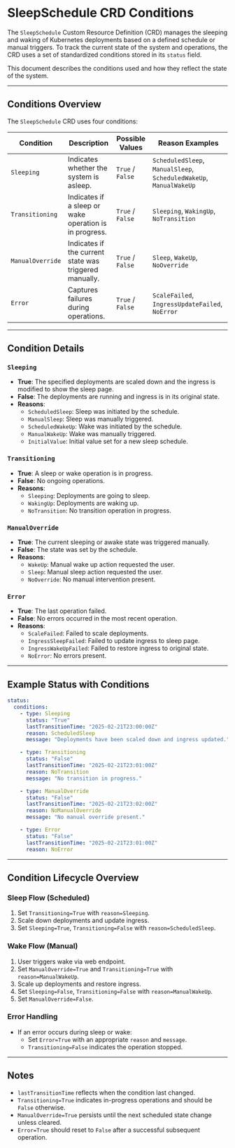 # SleepSchedule CRD Conditions

The `SleepSchedule` Custom Resource Definition (CRD) manages the sleeping and waking of Kubernetes deployments based on a defined schedule or manual triggers. To track the current state of the system and operations, the CRD uses a set of standardized conditions stored in its `status` field.

This document describes the conditions used and how they reflect the state of the system.

---

## Conditions Overview

The `SleepSchedule` CRD uses four conditions:

| **Condition**          | **Description**                                        | **Possible Values** | **Reason Examples**                    |
|------------------------|--------------------------------------------------------|---------------------|----------------------------------------|
| `Sleeping`             | Indicates whether the system is asleep.                | `True` / `False`    | `ScheduledSleep`, `ManualSleep`, `ScheduledWakeUp`, `ManualWakeUp` |
| `Transitioning`        | Indicates if a sleep or wake operation is in progress. | `True` / `False`    | `Sleeping`, `WakingUp`, `NoTransition` |
| `ManualOverride`       | Indicates if the current state was triggered manually. | `True` / `False`    | `Sleep`, `WakeUp`, `NoOverride`        |
| `Error`                | Captures failures during operations.                   | `True` / `False`    | `ScaleFailed`, `IngressUpdateFailed`, `NoError` |

---

## Condition Details

### `Sleeping`
- **True**: The specified deployments are scaled down and the ingress is modified to show the sleep page.
- **False**: The deployments are running and ingress is in its original state.
- **Reasons**:
  - `ScheduledSleep`: Sleep was initiated by the schedule.
  - `ManualSleep`: Sleep was manually triggered.
  - `ScheduledWakeUp`: Wake was initiated by the schedule.
  - `ManualWakeUp`: Wake was manually triggered.
  - `InitialValue`: Initial value set for a new sleep schedule.

### `Transitioning`
- **True**: A sleep or wake operation is in progress.
- **False**: No ongoing operations.
- **Reasons**:
  - `Sleeping`: Deployments are going to sleep.
  - `WakingUp`: Deployments are waking up.
  - `NoTransition`: No transition operation in progress.

### `ManualOverride`
- **True**: The current sleeping or awake state was triggered manually. 
- **False**: The state was set by the schedule.
- **Reasons**:
  - `WakeUp`: Manual wake up action requested the user.
  - `Sleep`: Manual sleep action requested the user.
  - `NoOverride`: No manual intervention present.

### `Error`
- **True**: The last operation failed.
- **False**: No errors occurred in the most recent operation.
- **Reasons**:
  - `ScaleFailed`: Failed to scale deployments.
  - `IngressSleepFailed`: Failed to update ingress to sleep page.
  - `IngressWakeUpFailed`: Failed to restore ingress to original state.
  - `NoError`: No errors present.

---

## Example Status with Conditions

```yaml
status:
  conditions:
    - type: Sleeping
      status: "True"
      lastTransitionTime: "2025-02-21T23:00:00Z"
      reason: ScheduledSleep
      message: "Deployments have been scaled down and ingress updated."

    - type: Transitioning
      status: "False"
      lastTransitionTime: "2025-02-21T23:01:00Z"
      reason: NoTransition
      message: "No transition in progress."

    - type: ManualOverride
      status: "False"
      lastTransitionTime: "2025-02-21T23:02:00Z"
      reason: NoManualOverride
      message: "No manual override present."

    - type: Error
      status: "False"
      lastTransitionTime: "2025-02-21T23:01:00Z"
      reason: NoError
```

---

## Condition Lifecycle Overview

### Sleep Flow (Scheduled)
1. Set `Transitioning=True` with `reason=Sleeping`.
2. Scale down deployments and update ingress.
3. Set `Sleeping=True`, `Transitioning=False` with `reason=ScheduledSleep`.

### Wake Flow (Manual)
1. User triggers wake via web endpoint.
2. Set `ManualOverride=True` and `Transitioning=True` with `reason=ManualWakeUp`.
3. Scale up deployments and restore ingress.
4. Set `Sleeping=False`, `Transitioning=False` with `reason=ManualWakeUp`.
5. Set `ManualOverride=False`.

### Error Handling
- If an error occurs during sleep or wake:
  - Set `Error=True` with an appropriate `reason` and `message`.
  - `Transitioning=False` indicates the operation stopped.

---

## Notes
- `lastTransitionTime` reflects when the condition last changed.
- `Transitioning=True` indicates in-progress operations and should be `False` otherwise.
- `ManualOverride=True` persists until the next scheduled state change unless cleared.
- `Error=True` should reset to `False` after a successful subsequent operation.

